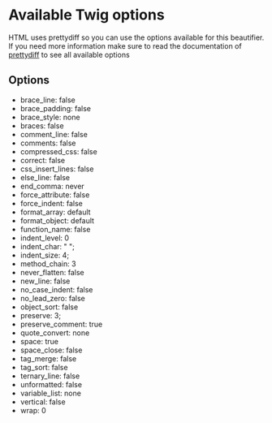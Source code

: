 # Available Twig options

HTML uses prettydiff so you can use the options available for this beautifier. If you need more information make sure to read the documentation of [prettydiff](https://prettydiff.com/documentation.xhtml) to see all available options

## Options

- brace_line: false
- brace_padding: false
- brace_style: none
- braces: false
- comment_line: false
- comments: false
- compressed_css: false
- correct: false
- css_insert_lines: false
- else_line: false
- end_comma: never
- force_attribute: false
- force_indent: false
- format_array: default
- format_object: default
- function_name: false
- indent_level: 0
- indent_char: " ";
- indent_size: 4;
- method_chain: 3
- never_flatten: false
- new_line: false
- no_case_indent: false
- no_lead_zero: false
- object_sort: false
- preserve: 3;
- preserve_comment: true
- quote_convert: none
- space: true
- space_close: false
- tag_merge: false
- tag_sort: false
- ternary_line: false
- unformatted: false
- variable_list: none
- vertical: false
- wrap: 0